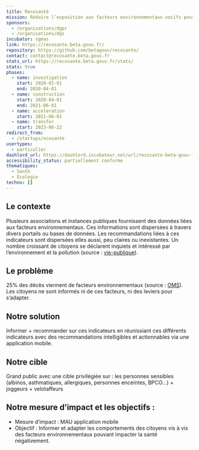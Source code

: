 ```yaml
---
title: Recosanté
mission: Réduire l’exposition aux facteurs environnementaux nocifs pour la santé
sponsors:
  - /organisations/dgpr
  - /organisations/dgs
incubator: sgmas
link: https://recosante.beta.gouv.fr/
repository: https://github.com/betagouv/recosante/
contact: contact@recosante.beta.gouv.fr
stats_url: https://recosante.beta.gouv.fr/stats/
stats: true
phases:
  - name: investigation
    start: 2020-01-01
    end: 2020-04-01
  - name: construction
    start: 2020-04-01
    end: 2021-06-01
  - name: acceleration
    start: 2021-06-01
  - name: transfer
    start: 2023-06-22
redirect_from:
  - /startups/ecosante
usertypes:
  - particulier
dashlord_url: https://dashlord.incubateur.net/url/recosante-beta-gouv-fr/
accessibility_status: partiellement conforme
thematiques:
  - Santé
  - Écologie
techno: []
---
```

## Le contexte

Plusieurs associations et instances publiques fournissent des données liées aux facteurs environnementaux. Ces informations sont dispersées à travers divers portails ou bases de données. Les recommandations liées à ces indicateurs sont dispersées elles aussi, peu claires ou inexistantes. Un nombre croissant de citoyens se déclarent inquiets et intéressé par l’environnement et la pollution (source : [vie-publique](https://www.vie-publique.fr/en-bref/290379-lenvironnement-un-sujet-qui-preoccupe-de-plus-en-plus-les-francais)).

## Le problème

25% des décès viennent de facteurs environnementaux (source : [OMS](https://www.who.int/fr/news/item/03-09-2021-who-and-un-partners-compendium-of-500-actions-aims-to-reduce-diseases-from-environmental-factors-and-save-lives)). 
Les citoyens ne sont informés ni de ces facteurs, ni des leviers pour s’adapter.

## Notre solution

Informer + recommander sur ces indicateurs en réunissiant ces différents indicateurs avec des recommandations intelligibles et actionnables via une application mobile.

## Notre cible

Grand public avec une cible privilégiée sur : les personnes sensibles (albinos, asthmatiques, allergiques, personnes enceintes, BPCO…) + joggeurs + velotaffeurs 

## Notre mesure d’impact et les objectifs : 

-	Mesure d’impact : MAU application mobile
-	Objectif : Informer et adapter les comportements des citoyens vis à vis des facteurs environnementaux pouvant impacter la santé négativement.